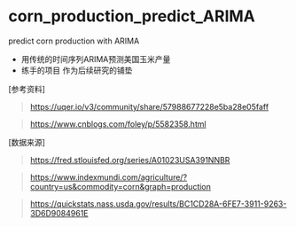 # corn_production_predict_ARIMA
predict corn production with ARIMA

- 用传统的时间序列ARIMA预测美国玉米产量
- 练手的项目 作为后续研究的铺垫

[参考资料]
>https://uqer.io/v3/community/share/57988677228e5ba28e05faff

>https://www.cnblogs.com/foley/p/5582358.html

[数据来源]
>https://fred.stlouisfed.org/series/A01023USA391NNBR

>https://www.indexmundi.com/agriculture/?country=us&commodity=corn&graph=production

>https://quickstats.nass.usda.gov/results/BC1CD28A-6FE7-3911-9263-3D6D9084961E
